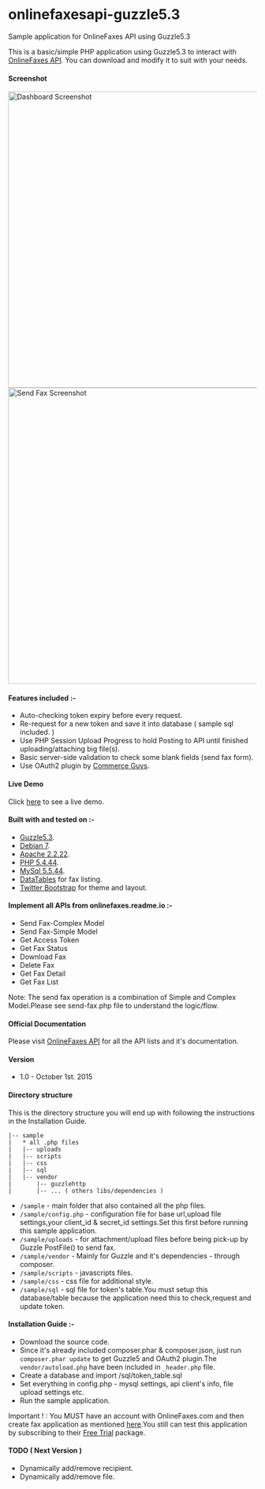 # onlinefaxesapi-guzzle5.3
Sample application for OnlineFaxes API using Guzzle5.3

This is a basic/simple PHP application using Guzzle5.3 to interact with <a href="https://onlinefaxes.readme.io/v2.0" target="_blank">OnlineFaxes API</a>.
You can download and modify it to suit with your needs.

#### Screenshot
<img src="http://syngular.pw/sample/dashboard.jpg" alt="Dashboard Screenshot" width="600"/>


<img src="http://syngular.pw/sample/send-fax.jpg" alt="Send Fax Screenshot" width="600"/>

#### Features included :-
* Auto-checking token expiry before every request.
* Re-request for a new token and save it into database ( sample sql included. )
* Use PHP Session Upload Progress to hold Posting to API until finished uploading/attaching big file(s).
* Basic server-side validation to check some blank fields (send fax form).
* Use OAuth2 plugin by <a href="https://github.com/commerceguys/guzzle-oauth2-plugin" target="_blank">Commerce Guys</a>.

#### Live Demo
Click <a href="http://apidemo.onlinefaxes.com" target="_blank">here</a> to see a live demo.

#### Built with and tested on :-
* <a href="https://github.com/guzzle/guzzle/tree/5.3" target="_blank">Guzzle5.3</a>.
* <a href="https://www.debian.org/releases/wheezy/" target="_blank">Debian 7</a>.
* <a href="http://httpd.apache.org/docs/2.2/" target="_blank">Apache 2.2.22</a>.
* <a href="http://php.net/downloads.php#v5.4.0" target="_blank">PHP 5.4.44</a>.
* <a href="http://www.mysql.com/" target="_blank">MySql 5.5.44</a>.
* <a href="http://datatables.net/" target="_blank">DataTables</a> for fax listing.
* <a href="http://getbootstrap.com/" target="_blank">Twitter Bootstrap</a> for theme and layout.

#### Implement all APIs from onlinefaxes.readme.io :-
* Send Fax-Complex Model
* Send Fax-Simple Model
* Get Access Token
* Get Fax Status
* Download Fax
* Delete Fax
* Get Fax Detail
* Get Fax List

Note: The send fax operation is a combination of Simple and Complex Model.Please see send-fax.php file to understand the logic/flow. 

#### Official Documentation
Please visit <a href="https://onlinefaxes.readme.io/v2.0" target="_blank">OnlineFaxes API</a> for all the API lists and it's documentation.

#### Version
* 1.0 - October 1st. 2015

#### Directory structure

This is the directory structure you will end up with following the instructions in the Installation Guide.

    |-- sample
    |   * all .php files
    |   |-- uploads
    |   |-- scripts
    |   |-- css
    |   |-- sql
    |   |-- vendor
    |       |-- guzzlehttp
    |       |-- ... ( others libs/dependencies )    

* `/sample` - main folder that also contained all the php files.
* `/sample/config.php` - configuration file for base url,upload file settings,your client_id & secret_id settings.Set this first before running this sample application.
* `/sample/uploads` - for attachment/upload files before being pick-up by Guzzle PostFile() to send fax.
* `/sample/vendor` - Mainly for Guzzle and it's dependencies - through composer.
* `/sample/scripts` - javascripts files.
* `/sample/css` - css file for additional style.
* `/sample/sql` - sql file for token's table.You must setup this database/table because the application need this to check,request and update token.

#### Installation Guide :-
* Download the source code.
* Since it's already included composer.phar & composer.json, just run ```composer.phar update``` to get Guzzle5 and OAuth2 plugin.The ```vendor/autoload.php``` have been included in ```_header.php``` file.
* Create a database and import /sql/token_table.sql
* Set everything in config.php - mysql settings, api client's info, file upload settings etc.
* Run the sample application.

Important ! : You MUST have an account with OnlineFaxes.com and then create fax application as mentioned <a href="https://onlinefaxes.readme.io/docs/getting-started-1" target="_blank">here</a>.You still can test this application by subscribing to their <a href="http://www.onlinefaxes.com/Pricing#pricing" target="_blank">Free Trial</a> package.

#### TODO ( Next Version )
* Dynamically add/remove recipient.
* Dynamically add/remove file.
